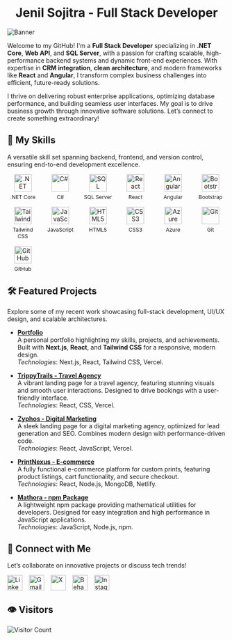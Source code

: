 <h1 align="center">Jenil Sojitra - Full Stack Developer</h1>

![Banner](https://github.com/user-attachments/assets/45ecf57e-b302-4617-8609-30afbf540949)

Welcome to my GitHub! I'm a **Full Stack Developer** specializing in **.NET Core**, **Web API**, and **SQL Server**, with a passion for crafting scalable, high-performance backend systems and dynamic front-end experiences. With expertise in **CRM integration**, **clean architecture**, and modern frameworks like **React** and **Angular**, I transform complex business challenges into efficient, future-ready solutions.

I thrive on delivering robust enterprise applications, optimizing database performance, and building seamless user interfaces. My goal is to drive business growth through innovative software solutions. Let’s connect to create something extraordinary!

## 🚀 My Skills

A versatile skill set spanning backend, frontend, and version control, ensuring end-to-end development excellence.

<div style="display: grid; grid-template-columns: repeat(auto-fit, minmax(60px, 1fr)); gap: 15px; justify-items: center;">
  <div style="text-align: center;">
    <img src="https://cdn.jsdelivr.net/gh/devicons/devicon/icons/dotnetcore/dotnetcore-original.svg" height="40" alt=".NET Core" class="skill-icon" />
    <p style="font-size: 12px; margin: 5px 0 0;">.NET Core</p>
  </div>
  <div style="text-align: center;">
    <img src="https://cdn.jsdelivr.net/gh/devicons/devicon/icons/csharp/csharp-original.svg" height="40" alt="C#" class="skill-icon" />
    <p style="font-size: 12px; margin: 5px 0 0;">C#</p>
  </div>
  <div style="text-align: center;">
    <img src="https://cdn.jsdelivr.net/gh/devicons/devicon/icons/microsoftsqlserver/microsoftsqlserver-plain.svg" height="40" alt="SQL Server" class="skill-icon" />
    <p style="font-size: 12px; margin: 5px 0 0;">SQL Server</p>
  </div>
  <div style="text-align: center;">
    <img src="https://cdn.jsdelivr.net/gh/devicons/devicon/icons/react/react-original.svg" height="40" alt="React" class="skill-icon" />
    <p style="font-size: 12px; margin: 5px 0 0;">React</p>
  </div>
  <div style="text-align: center;">
    <img src="https://cdn.jsdelivr.net/gh/devicons/devicon/icons/angularjs/angularjs-original.svg" height="40" alt="Angular" class="skill-icon" />
    <p style="font-size: 12px; margin: 5px 0 0;">Angular</p>
  </div>
  <div style="text-align: center;">
    <img src="https://cdn.jsdelivr.net/gh/devicons/devicon/icons/bootstrap/bootstrap-original.svg" height="40" alt="Bootstrap" class="skill-icon" />
    <p style="font-size: 12px; margin: 5px 0 0;">Bootstrap</p>
  </div>
  <div style="text-align: center;">
    <img src="https://cdn.jsdelivr.net/gh/devicons/devicon/icons/tailwindcss/tailwindcss-plain.svg" height="40" alt="Tailwind CSS" class="skill-icon" />
    <p style="font-size: 12px; margin: 5px 0 0;">Tailwind CSS</p>
  </div>
  <div style="text-align: center;">
    <img src="https://cdn.jsdelivr.net/gh/devicons/devicon/icons/javascript/javascript-original.svg" height="40" alt="JavaScript" class="skill-icon" />
    <p style="font-size: 12px; margin: 5px 0 0;">JavaScript</p>
  </div>
  <div style="text-align: center;">
    <img src="https://cdn.jsdelivr.net/gh/devicons/devicon/icons/html5/html5-original.svg" height="40" alt="HTML5" class="skill-icon" />
    <p style="font-size: 12px; margin: 5px 0 0;">HTML5</p>
  </div>
  <div style="text-align: center;">
    <img src="https://cdn.jsdelivr.net/gh/devicons/devicon/icons/css3/css3-original.svg" height="40" alt="CSS3" class="skill-icon" />
    <p style="font-size: 12px; margin: 5px 0 0;">CSS3</p>
  </div>
  <div style="text-align: center;">
    <img src="https://cdn.jsdelivr.net/gh/devicons/devicon/icons/azure/azure-original.svg" height="40" alt="Azure" class="skill-icon" />
    <p style="font-size: 12px; margin: 5px 0 0;">Azure</p>
  </div>
  <div style="text-align: center;">
    <img src="https://cdn.jsdelivr.net/gh/devicons/devicon/icons/git/git-original.svg" height="40" alt="Git" class="skill-icon" />
    <p style="font-size: 12px; margin: 5px 0 0;">Git</p>
  </div>
  <div style="text-align: center;">
    <img src="https://cdn.jsdelivr.net/gh/devicons/devicon/icons/github/github-original.svg" height="40" alt="GitHub" class="skill-icon" />
    <p style="font-size: 12px; margin: 5px 0 0;">GitHub</p>
  </div>
</div>

## 🛠️ Featured Projects

Explore some of my recent work showcasing full-stack development, UI/UX design, and scalable architectures.

- **[Portfolio](https://jenilsojitra.vercel.app/)**  
  A personal portfolio highlighting my skills, projects, and achievements. Built with **Next.js**, **React**, and **Tailwind CSS** for a responsive, modern design.  
  *Technologies*: Next.js, React, Tailwind CSS, Vercel.

- **[TrippyTrails - Travel Agency](https://trippytrails.vercel.app/)**  
  A vibrant landing page for a travel agency, featuring stunning visuals and smooth user interactions. Designed to drive bookings with a user-friendly interface.  
  *Technologies*: React, CSS, Vercel.

- **[Zyphos - Digital Marketing](https://zyphos.vercel.app/)**  
  A sleek landing page for a digital marketing agency, optimized for lead generation and SEO. Combines modern design with performance-driven code.  
  *Technologies*: React, JavaScript, Vercel.

- **[PrintNexus - E-commerce](https://print-nexus.netlify.app/home)**  
  A fully functional e-commerce platform for custom prints, featuring product listings, cart functionality, and secure checkout.  
  *Technologies*: React, Node.js, MongoDB, Netlify.

- **[Mathora - npm Package](https://github.com/JenilSojitra/mathora)**  
  A lightweight npm package providing mathematical utilities for developers. Designed for easy integration and high performance in JavaScript applications.  
  *Technologies*: JavaScript, Node.js, npm.

## 📱 Connect with Me

Let’s collaborate on innovative projects or discuss tech trends!

<div style="display: flex; gap: 15px; align-items: center;">
  <a href="https://www.linkedin.com/in/jenilsojitra" target="_blank">
    <img src="https://raw.githubusercontent.com/maurodesouza/profile-readme-generator/master/src/assets/icons/social/linkedin/default.svg" height="35" alt="LinkedIn" />
  </a>
  <a href="mailto:jenilsojitra19@gmail.com" target="_blank">
    <img src="https://raw.githubusercontent.com/maurodesouza/profile-readme-generator/master/src/assets/icons/social/gmail/default.svg" height="35" alt="Gmail" />
  </a>
  <a href="https://x.com/JENILSOJITRA25" target="_blank">
    <img src="https://raw.githubusercontent.com/maurodesouza/profile-readme-generator/master/src/assets/icons/social/twitter/default.svg" height="35" alt="X" />
  </a>
  <a href="https://www.behance.net/jenilsojitra" target="_blank">
    <img src="https://raw.githubusercontent.com/maurodesouza/profile-readme-generator/master/src/assets/icons/social/behance/default.svg" height="35" alt="Behance" />
  </a>
  <a href="http://instagram.com/__jenil_sojitra__" target="_blank">
    <img src="https://raw.githubusercontent.com/maurodesouza/profile-readme-generator/master/src/assets/icons/social/instagram/default.svg" height="35" alt="Instagram" />
  </a>
</div>

## 👁️ Visitors

![Visitor Count](https://visitor-badge.laobi.icu/badge?page_id=jenilsojitra.jenilsojitra)
